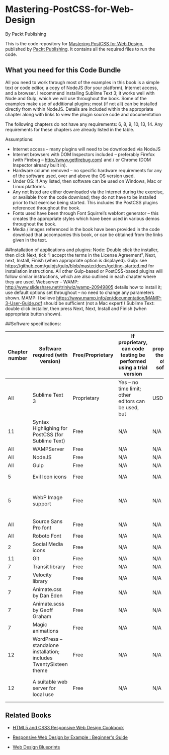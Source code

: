 # Mastering-PostCSS-for-Web-Design
By Packt Publishing

This is the code repository for [Mastering PostCSS for Web Design](https://www.packtpub.com/web-development/mastering-postcss-web-design?utm_source=GitHub&utm_medium=Repository&utm_campaign=9781785885891), published by [Packt Publishing](https://www.packtpub.com/). It contains all the required files to run the code.

## What you need for this Code Bundle
All you need to work through most of the examples in this book is a simple text
or code editor, a copy of NodeJS (for your platform), Internet access, and a browser.
I recommend installing Sublime Text 3; it works well with Node and Gulp, which
we will use throughout the book.
Some of the examples make use of additional plugins; most (if not all) can be
installed directly from within NodeJS. Details are included within the appropriate
chapter along with links to view the plugin source code and documentation

The following chapters do not have any requirements: 6, 8, 9, 10, 13, 14. Any requirements for these chapters are already listed in the table.

Assumptions:
-	Internet access – many plugins will need to be downloaded via NodeJS
-	Internet browsers with DOM Inspectors included – preferably Firefox (with Firebug – http://www.getfirebug.com) and / or Chrome (DOM Inspector already built in).
-	Hardware column removed – no specific hardware requirements for any of the software used, over and above the OS version used.
-	Under OS: if Any listed, then software can be used on Windows, Mac or Linux platforms.
-	Any not listed are either downloaded via the Internet during the exercise, or available from the code download; they do not have to be installed prior to that exercise being started. This includes the PostCSS plugins referenced throughout the book.
-	Fonts used have been through Font Squirrel’s webfont generator – this creates the appropriate styles which have been used in various demos throughout the book.
-	Media / images referenced in the book have been provided in the code download that accompanies this book, or can be obtained from the links given in the text.

##Installation of applications and plugins:
Node: Double click the installer, then click Next, tick “I accept the terms in the License Agreement”, Next, next, Install, Finish (when appropriate option is displayed).
Gulp: see https://github.com/gulpjs/gulp/blob/master/docs/getting-started.md for installation instructions. All other Gulp-based or PostCSS-based plugins will follow similar instructions, which are also outlined in each chapter where they are used.
Webserver –	WAMP: http://www.slideshare.net/triniwiz/wamp-20949805 details how to install it; use default options set throughout – no 				need to change any parameters shown.
		MAMP: I believe https://www.mamp.info/en/documentation/MAMP-3-User-Guide.pdf should be sufficient (not a Mac expert!)
Sublime Text:	double click installer, then press Next, Next, Install and Finish (when appropriate button shown).	

##Software specifications:

| Chapter number | Software required (with version) | Free/Proprietary | If proprietary, can code testing be performed using a trial version | If proprietary, then cost of the software | Download links to the software | OS required |
| -------- | -------- | -------- | -------- | -------- | -------- | -------- |
| All | Sublime Text 3 | Proprietary | Yes – no time limit; other editors can be used, but | USD 70 | http://www.sublimetext.com/3 | Any |
| 11 | Syntax Highlighing for PostCSS (for Sublime Text) | Free | N/A | N/A | Installed via Package Control – details given in text | Any |
| All | WAMPServer | Free | N/A | N/A | http://www.wampserver.com/en | Windows |
| All | NodeJS | Free | N/A | N/A | https://nodejs.org/en/ | Any |
| All | Gulp | Free | N/A | N/A | http://www.gulpjs.com | Any |
| 5 | Evil Icon icons | Free | N/A | N/A | https://github.com/outpunk/gulp-evil-icons, although specific icons already in code download | Any |
| 5 | WebP Image support | Free | N/A | N/A | https://developers.google.com/speed/webp/, but specific parts already in code download | Windows, but other OS support available |
| All | Source Sans Pro font | Free | N/A | N/A | http://www.fontsquirrel.com/fonts/sourcesanspro | Any |
| All | Roboto Font | Free | N/A | N/A | http://www.fontsquirrel.com/fonts/roboto | Any |
| 2 | Social Media icons | Free | N/A | N/A | http://wegraphics.net/downloads/free-stained-and-faded-social-media-icons/ | Any |
| 11 | Git | Free | N/A | N/A | https://git-scm.com/ | Any |
| 7 | Transit library | Free | N/A | N/A | http://ricostacruz.com/jquery.transit/ | Any |
| 7 | Velocity library | Free | N/A | N/A | http://julian.com/research/velocity/ | Any |
| 7 | Animate.css by Dan Eden | Free | N/A | N/A | https://daneden.github.io/animate.css/ | Any |
| 7 | Animate.scss by Geoff Graham | Free | N/A | N/A | https://github.com/geoffgraham/animate.scss | Any |
| 7 | Magic animations | Free | N/A | N/A | http://www.minimamente.com/example/magic_animations/ | Any |
| 12 | WordPress – standalone installation; includes TwentySixteen theme | Free | N/A | N/A | http://www.wordpress.org | Any |
| 12 | A suitable web server for local use | Free | N/A | N/A | Various – Apache (http://www.apachefriends.org) – cross-platform; WAMPServer (http://www.wampserver.de/en) – Win Linux users will likely have one available within their distro | Any – see left |

## Related Books





* [HTML5 and CSS3 Responsive Web Design Cookbook](https://www.packtpub.com/web-development/html5-and-css3-responsive-web-design-cookbook?utm_source=GitHub&utm_medium=Repository&utm_campaign=9781849695442)

* [Responsive Web Design by Example : Beginner's Guide](https://www.packtpub.com/web-development/responsive-web-design-example?utm_source=GitHub&utm_medium=Repository&utm_campaign=9781849695428)

* [Web Design Blueprints](https://www.packtpub.com/web-development/web-design-blueprints?utm_source=GitHub&utm_medium=Repository&utm_campaign=9781783552115)
